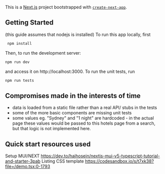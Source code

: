 This is a [Next.js](https://nextjs.org/) project bootstrapped with [`create-next-app`](https://github.com/vercel/next.js/tree/canary/packages/create-next-app).

## Getting Started
(this guide assumes that nodejs is installed)
To run this app locally, first
```bash
 npm install
```

Then, to run the development server:

```bash
npm run dev
```
and access it on http://localhost:3000.
To run the unit tests, run

```bash
npm run tests
```


## Compromises made in the interests of time
- data is loaded from a static file rather than a real API/ stubs in the tests
- some of the more basic components are missing unit tests
- some values eg. "Sydney" and "1 night" are hardcoded - in the actual page these values would be passed to this hotels page from a search, but that logic is not implemented here.


## Quick start resources used
Setup MUI/NEXT
https://dev.to/hajhosein/nextjs-mui-v5-typescript-tutorial-and-starter-3pab
Listing CSS template
https://codesandbox.io/s/t7xk38?file=/demo.tsx:0-1793